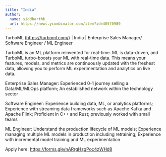 ```yaml
---
title: "India"
author:
  name: siddharthb_
  url: https://news.ycombinator.com/item?id=40570989
---
```

TurboML (<a href="https:&#x2F;&#x2F;turboml.com&#x2F;" rel="nofollow">https:&#x2F;&#x2F;turboml.com&#x2F;</a>) | India | Enterprise Sales Manager&#x2F; Software Engineer &#x2F; ML Engineer

TurboML is an ML platform reinvented for real-time. ML is data-driven, and TurboML turbo-boosts your ML with real-time data. This means your features, models, and metrics are continuously updated with the freshest data, allowing you to perform ML experimentation and analytics on live data.

Enterprise Sales Manager: Experienced 0-1 journey selling a Data&#x2F;ML&#x2F;MLOps platform; An established network within the technology sector

Software Engineer: Experience building data, ML, or analytics platforms; Experience with streaming data frameworks such as Apache Kafka and Apache Flink; Proficient in C++ and Rust; previously worked with small teams

ML Engineer: Understand the production lifecycle of ML models; Experience managing multiple ML models in production including retraining; Experience with incremental model training and ML experimentation

Apply here: <a href="https:&#x2F;&#x2F;forms.gle&#x2F;nARrgHzgPoc4zWHd8" rel="nofollow">https:&#x2F;&#x2F;forms.gle&#x2F;nARrgHzgPoc4zWHd8</a>
